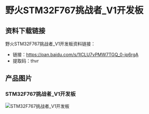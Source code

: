 [](#野火STM32F767挑战者_V1开发板)

# 野火STM32F767挑战者_V1开发板

## 资料下载链接
野火STM32F767挑战者_V1开发板资料链接：
* 链接：https://pan.baidu.com/s/1lCLU7vPMW7TGQ_0-ip6rgA 
* 提取码：thvr 


## 产品图片
### STM32F767挑战者_V1开发板
![STM32F767挑战者_V1开发板](https://raw.githubusercontent.com/wiki/Embdefire/products/images/STM32系列产品/STM32F767挑战者_V1开发板/STM32F767挑战者_V1开发板.jpg)

